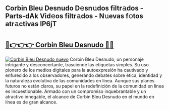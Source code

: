 ## Corbin Bleu Desnudo D𝚎sn𝚞dos filtr𝚊dos - Parts-dAk Vid𝚎os filtr𝚊dos - N𝚞evas f𝚘tos atr𝚊ctivas lP6jT

# <h2><a href="http://mb9c1n8.tromn.icu/?c=Corbin+Bleu+Desnudo">🔗👉👉👉 Corbin Bleu Desnudo 🔗🔗</a></h2>

[![Corbin Bleu Desnudo nuevo](https://i.imgur.com/pEAQMta.gif)](http://mb9c1n8.tromn.icu/?c=Corbin+Bleu+Desnudo)
Corbin Bleu Desnudo, un personaje intrigante y desconcertante, trasciende las etiquetas simples. Su uso pionero de los medios digitales para la autoexpresión ha cautivado y enfurecido a los observadores, generando debates sobre ética, identidad y la naturaleza evolutiva de las comunidades en línea. Aunque sus planes futuros no están claros, su papel en la redefinición de la comunidad en línea es incuestionable. Armado con un compromiso inquebrantable y un atractivo innegable, el alcance de Corbin Bleu Desnudo en el mundo en línea es de gran alcance.
